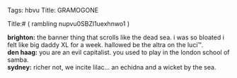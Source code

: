 Tags: hbvu
Title: GRAMOGONE
  
<p></p>
Title:# ( rambling nupvu0SBZl1uexhnwo1 )  
  
**brighton:** the banner thing that scrolls like the dead sea. i was so bloated i felt like big daddy XL for a week. hallowed be the altra on the luci™.  
**den haag:** you are an evil capitalist. you used to play in the london school of samba.  
**sydney:** richer not, we incite lilac… an echidna and a wicket by the sea.